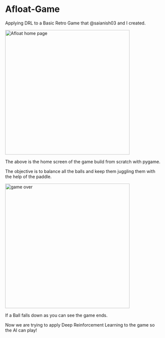 # Afloat-Game
Applying DRL to a Basic Retro Game that @saianish03 and I created. 

<img width="400" alt="Afloat home page" src="https://user-images.githubusercontent.com/73593914/174805822-543b8f9c-0050-4f4e-9448-d2f05c498864.png">

The above is the home screen  of the game build from scratch with pygame.

The objective is to balance all the balls and keep them juggling them with the help of the paddle.

<img width="400" alt="game over" src="https://user-images.githubusercontent.com/73593914/174805922-146218b2-e253-443a-9e5d-3e5b67ab5937.png">

If a Ball falls down as you can see the game ends.

Now we are trying to apply Deep Reinforcement Learning to the game so the AI can play!
